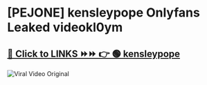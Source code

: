 
 # [PEJONE] kensleypope Onlyfans Leaked videokl0ym

## <h2><a href="https://clipsfans.com/kensleypope&ref=git">🔗 Click to LINKS ⏩⏩ 👉 🟢 kensleypope </a></h2>

<a href="https://clipsfans.com/kensleypope&ref=git" rel="nofollow" data-target="animated-image.originalLink"><img src="https://i.ibb.co.com/xMMVF88/686577567.gif" alt="Viral Video Original" style="max-width: 100%; display: inline-block;" data-target="animated-image.originalImage"></a>

